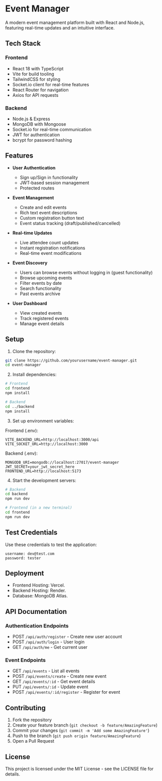 # Event Manager

A modern event management platform built with React and Node.js, featuring real-time updates and an intuitive interface.

## Tech Stack

### Frontend
- React 18 with TypeScript
- Vite for build tooling
- TailwindCSS for styling
- Socket.io client for real-time features
- React Router for navigation
- Axios for API requests

### Backend
- Node.js & Express
- MongoDB with Mongoose
- Socket.io for real-time communication
- JWT for authentication
- bcrypt for password hashing

## Features

- **User Authentication**
  - Sign up/Sign in functionality
  - JWT-based session management
  - Protected routes

- **Event Management**
  - Create and edit events
  - Rich text event descriptions
  - Custom registration button text
  - Event status tracking (draft/published/cancelled)

- **Real-time Updates**
  - Live attendee count updates
  - Instant registration notifications
  - Real-time event modifications

- **Event Discovery**
  - Users can browse events without logging in (guest functionality)
  - Browse upcoming events
  - Filter events by date
  - Search functionality
  - Past events archive

- **User Dashboard**
  - View created events
  - Track registered events
  - Manage event details

## Setup

1. Clone the repository:
```bash
git clone https://github.com/yourusername/event-manager.git
cd event-manager
```

2. Install dependencies:
```bash
# Frontend
cd frontend
npm install

# Backend
cd ../backend
npm install
```

3. Set up environment variables:

Frontend (.env):
```env
VITE_BACKEND_URL=http://localhost:3000/api
VITE_SOCKET_URL=http://localhost:3000
```

Backend (.env):
```env
MONGODB_URI=mongodb://localhost:27017/event-manager
JWT_SECRET=your_jwt_secret_here
FRONTEND_URL=http://localhost:5173
```

4. Start the development servers:
```bash
# Backend
cd backend
npm run dev

# Frontend (in a new terminal)
cd frontend
npm run dev
```

## Test Credentials

Use these credentials to test the application:

```
username: dev@test.com
password: tester
```

## Deployment
-  Frontend Hosting: Vercel.
-  Backend Hosting: Render.
-  Database: MongoDB Atlas.

## API Documentation

### Authentication Endpoints
- POST `/api/auth/register` - Create new user account
- POST `/api/auth/login` - User login
- GET `/api/auth/me` - Get current user

### Event Endpoints
- GET `/api/events` - List all events
- POST `/api/events/create` - Create new event
- GET `/api/events/:id` - Get event details
- PUT `/api/events/:id` - Update event
- POST `/api/events/:id/register` - Register for event

## Contributing

1. Fork the repository
2. Create your feature branch (`git checkout -b feature/AmazingFeature`)
3. Commit your changes (`git commit -m 'Add some AmazingFeature'`)
4. Push to the branch (`git push origin feature/AmazingFeature`)
5. Open a Pull Request

## License

This project is licensed under the MIT License - see the LICENSE file for details.

